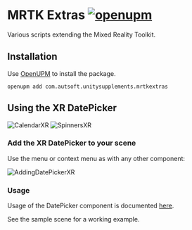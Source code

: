 # MRTK Extras [![openupm](https://img.shields.io/npm/v/com.autsoft.unitysupplements.uicomponents?label=openupm&registry_uri=https://package.openupm.com)](https://openupm.com/packages/com.autsoft.unitysupplements.uicomponents/)

Various scripts extending the Mixed Reality Toolkit.

## Installation

Use [OpenUPM](https://openupm.com/) to install the package.

```
openupm add com.autsoft.unitysupplements.mrtkextras
```

## Using the XR DatePicker

![CalendarXR](~/images/MRTKExtras/calendarxr.jpg)
![SpinnersXR](~/images/MRTKExtras/spinnersxr.jpg)

### Add the XR DatePicker to your scene

Use the menu or context menu as with any other component:

![AddingDatePickerXR](~/images/MRTKExtras/addingdatepickerxr.jpg)

### Usage

Usage of the DatePicker component is documented [here](~/articles/UiComponents/DatePicker.md).

See the sample scene for a working example.